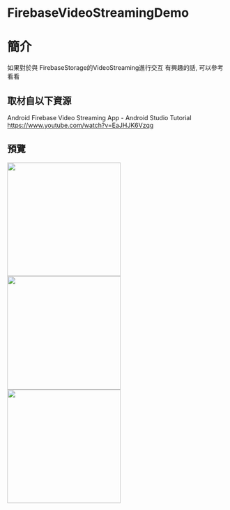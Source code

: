 # FirebaseVideoStreamingDemo

簡介
==================================
如果對於與 FirebaseStorage的VideoStreaming進行交互 有興趣的話, 可以參考看看                                   

取材自以下資源
--------
Android Firebase Video Streaming App - Android Studio Tutorial                                  
https://www.youtube.com/watch?v=EaJHJK6Vzqg
                          
預覽
--------
<p align="left">
  <img src="https://i.imgur.com/6igP1TO.jpg" width="260"/>
  <img src="https://i.imgur.com/QjoaySd.jpg" width="260"/>
  <img src="https://i.imgur.com/17FY1Ha.jpg" width="260"/>
</p> 


